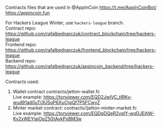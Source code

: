 Contracts files that are used in @AppInCoin https://t.me/AppInCoinBot/ https://appincoin.fun

For Hackers League Winter, use `hackers-league` branch.  
Contract repo: https://github.com/rafalbednarczuk/contract_blockchain/tree/hackers-league  
Frontend repo: https://github.com/rafalbednarczuk/frontend_blockchain/tree/hackers-league  
Backend repo: https://github.com/rafalbednarczuk/appincoin_backend/tree/hackers-league  

Contracts used:
1. Wallet contract
contracts/jetton-wallet.fc  
Live example: https://tonviewer.com/EQD2JwIVC_tlRKv-wud91ad0uTi3U5qP6XuCtgQf7P5FCwyZ
2. Minter market contract:
contracts//jetton-minter-market.fc  
Live example: https://tonviewer.com/EQDqDQeR2vqIY-wqDJEihW-Kv2xWEYjajOpZ5GtAvkPxBM3w